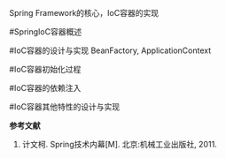 Spring Framework的核心，IoC容器的实现


#SpringIoC容器概述



#IoC容器的设计与实现
BeanFactory, ApplicationContext


#IoC容器初始化过程


#IoC容器的依赖注入


#IoC容器其他特性的设计与实现



**参考文献**
1. 计文柯. Spring技术内幕[M]. 北京:机械工业出版社, 2011.
